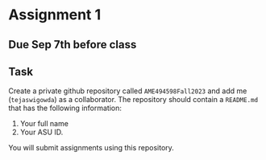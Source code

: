 # Assignment 1

## Due Sep 7th before class

## Task

Create a private github repository called `AME494598Fall2023` and add me
(`tejaswigowda`) as
a collaborator. The repository should contain a `README.md` that has the
following information:

1. Your full name
2. Your ASU ID.

You will submit assignments using this repository. 

